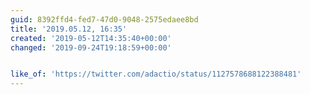 ```yaml
---
guid: 8392ffd4-fed7-47d0-9048-2575edaee8bd
title: '2019.05.12, 16:35'
created: '2019-05-12T14:35:40+00:00'
changed: '2019-09-24T19:18:59+00:00'


like_of: 'https://twitter.com/adactio/status/1127578688122388481'
---
```


